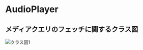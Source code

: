 # AudioPlayer

## メディアクエリのフェッチに関するクラス図
![クラス図1](https://github.com/haruevorun/AudioPlayer/ver_1.1/images/AudioPlayerClassTree.png "サンプル")
